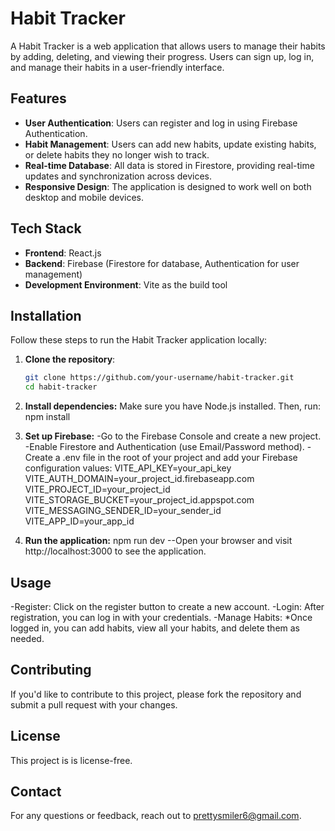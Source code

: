 # Habit Tracker

A Habit Tracker is a web application that allows users to manage their habits by adding, deleting, and viewing their progress. Users can sign up, log in, and manage their habits in a user-friendly interface.

## Features

- **User Authentication**: Users can register and log in using Firebase Authentication.
- **Habit Management**: Users can add new habits, update existing habits, or delete habits they no longer wish to track.
- **Real-time Database**: All data is stored in Firestore, providing real-time updates and synchronization across devices.
- **Responsive Design**: The application is designed to work well on both desktop and mobile devices.

## Tech Stack

- **Frontend**: React.js
- **Backend**: Firebase (Firestore for database, Authentication for user management)
- **Development Environment**: Vite as the build tool

## Installation

Follow these steps to run the Habit Tracker application locally:

1. **Clone the repository**:

   ```bash
   git clone https://github.com/your-username/habit-tracker.git
   cd habit-tracker
2. **Install dependencies:** Make sure you have Node.js installed. Then, run:
    npm install
3. **Set up Firebase:**
    -Go to the Firebase Console and create a new project.
    -Enable Firestore and Authentication (use Email/Password method).
    -Create a .env file in the root of your project and add your Firebase configuration values:
        VITE_API_KEY=your_api_key
        VITE_AUTH_DOMAIN=your_project_id.firebaseapp.com
        VITE_PROJECT_ID=your_project_id
        VITE_STORAGE_BUCKET=your_project_id.appspot.com
        VITE_MESSAGING_SENDER_ID=your_sender_id
        VITE_APP_ID=your_app_id
4. **Run the application:**
    npm run dev
    --Open your browser and visit http://localhost:3000 to see the application.

## Usage
-Register: Click on the register button to create a new account.
-Login: After registration, you can log in with your credentials.
-Manage Habits:
    *Once logged in, you can add habits, view all your habits, and delete them as needed.

## Contributing
If you'd like to contribute to this project, please fork the repository and submit a pull request with your changes.

## License
This project is is license-free.

## Contact
For any questions or feedback, reach out to prettysmiler6@gmail.com.